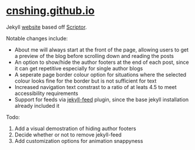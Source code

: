 # [cnshing.github.io](cnshing.github.io)

Jekyll [website](cnshing.github.io) based off [Scriptor](https://github.com/JustGoodThemes/Scriptor-Jekyll-Theme).

Notable changes include:
* About me will always start at the front of the page, allowing users to get a preview of the blog before scrolling down and reading the posts
* An option to show/hide the author footers at the end of each post, since it can get repetitive especially for single author blogs
* A seperate page border colour option for situations where the selected colour looks fine for the border but is not sufficient for text
* Increased navigation text constrast to a ratio of at leats 4.5 to meet accessibility requirements
* Support for feeds via [jekyll-feed](https://github.com/jekyll/jekyll-feed) plugin, since the base jekyll installation already included it

Todo:
1. Add a visual demostration of hiding author footers
2. Decide whether or not to remove jekyll-feed
3. Add customization options for animation snappyness
